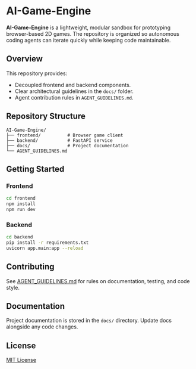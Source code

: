# AI-Game-Engine

**AI-Game-Engine** is a lightweight, modular sandbox for prototyping browser-based 2D games. The repository is organized so autonomous coding agents can iterate quickly while keeping code maintainable.

## Overview

This repository provides:

* Decoupled frontend and backend components.
* Clear architectural guidelines in the `docs/` folder.
* Agent contribution rules in `AGENT_GUIDELINES.md`.

## Repository Structure

```plaintext
AI-Game-Engine/
├── frontend/          # Browser game client
├── backend/           # FastAPI service
├── docs/              # Project documentation
└── AGENT_GUIDELINES.md
```

## Getting Started

### Frontend

```bash
cd frontend
npm install
npm run dev
```

### Backend

```bash
cd backend
pip install -r requirements.txt
uvicorn app.main:app --reload
```

## Contributing

See [AGENT_GUIDELINES.md](AGENT_GUIDELINES.md) for rules on documentation, testing, and code style.

## Documentation

Project documentation is stored in the `docs/` directory. Update docs alongside any code changes.

## License

[MIT License](LICENSE)
